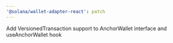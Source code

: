 ```yaml
---
'@solana/wallet-adapter-react': patch
---
```


Add VersionedTransaction support to AnchorWallet interface and useAnchorWallet hook
